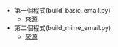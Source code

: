  - 第一個程式(build_basic_email.py)
	 - [來源](https://github.com/brandon-rhodes/fopnp/blob/m/py3/chapter12/build_basic_email.py)
 - 第二個程式(build_mime_email.py)
	 - [來源](https://github.com/brandon-rhodes/fopnp/blob/m/py3/chapter12/build_mime_email.py)
